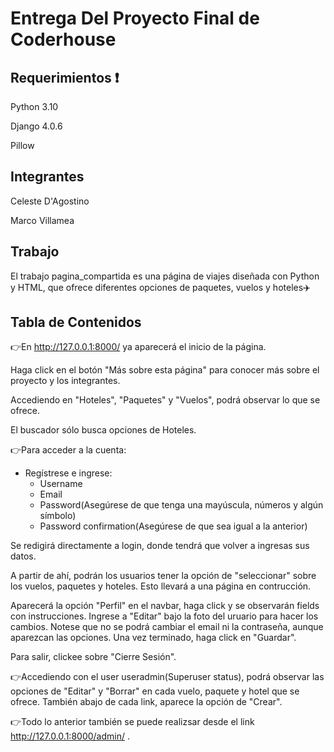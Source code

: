 # Entrega Del Proyecto Final de Coderhouse

## Requerimientos :exclamation:
Python 3.10

Django 4.0.6

Pillow

## Integrantes 

Celeste D'Agostino

Marco Villamea


## Trabajo
El trabajo pagina_compartida es una página de viajes diseñada con Python y HTML, que ofrece diferentes opciones de paquetes, vuelos y hoteles:airplane:

## Tabla de Contenidos

:point_right:En http://127.0.0.1:8000/ ya aparecerá el inicio de la página. 

Haga click en el botón "Más sobre esta página" para conocer más sobre el proyecto y los integrantes.

Accediendo en "Hoteles", "Paquetes" y "Vuelos", podrá observar lo que se ofrece. 

El buscador sólo busca opciones de Hoteles.

:point_right:Para acceder a la cuenta:

- Regístrese e ingrese:
  - Username
  - Email
  - Password(Asegúrese de que tenga una mayúscula, números y algún símbolo)
  - Password confirmation(Asegúrese de que sea igual a la anterior)

Se redigirá directamente a login, donde tendrá que volver a ingresas sus datos.

A partir de ahí, podrán los usuarios tener la opción de "seleccionar" sobre los vuelos, paquetes y hoteles. Esto llevará a una página en contrucción.

Aparecerá la opción "Perfil" en el navbar, haga click y se observarán fields con instrucciones. Ingrese a "Editar" bajo la foto del uruario para hacer los cambios. Notese que no se podrá cambiar el email ni la contraseña, aunque aparezcan las opciones. Una vez terminado, haga click en "Guardar".

Para salir, clickee sobre "Cierre Sesión".

:point_right:Accediendo con el user useradmin(Superuser status), podrá observar las opciones de "Editar" y "Borrar" en cada vuelo, paquete y hotel que se ofrece. También abajo de cada link, aparece la opción de "Crear".

:point_right:Todo lo anterior también se puede realizsar desde el link http://127.0.0.1:8000/admin/ .
